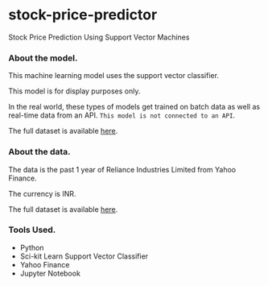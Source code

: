 # stock-price-predictor
Stock Price Prediction Using Support Vector Machines

### About the model.

This machine learning model uses the support vector classifier.

This model is for display purposes only. 

In the real world, these types of models get trained on batch data as well as real-time data from an API. `This model is not connected to an API`.

The full dataset is available [here](https://finance.yahoo.com/quote/RELIANCE.NS/history?guccounter=1&guce_referrer=aHR0cHM6Ly9kdWNrZHVja2dvLmNvbS8&guce_referrer_sig=AQAAAF31gh7WrQ8rzsePn4oxlCyXASX-jkht8kanqb3MdONbvC-rFJKGGyQkS6a7mK2miK5OMejm5tchDaHBLftdWT8WsVEO9Jd94CqqiZGwVyNxnhHjMQt9H851eeAEoMrz0F5t_1fOYcSFDAl8UzhKcWHIWw6mRt7vUqMXeaMGtKyn).

### About the data.

The data is the past 1 year of Reliance Industries Limited from Yahoo Finance.

The currency is INR.

The full dataset is available [here](https://finance.yahoo.com/quote/RELIANCE.NS/history?guccounter=1&guce_referrer=aHR0cHM6Ly9kdWNrZHVja2dvLmNvbS8&guce_referrer_sig=AQAAAF31gh7WrQ8rzsePn4oxlCyXASX-jkht8kanqb3MdONbvC-rFJKGGyQkS6a7mK2miK5OMejm5tchDaHBLftdWT8WsVEO9Jd94CqqiZGwVyNxnhHjMQt9H851eeAEoMrz0F5t_1fOYcSFDAl8UzhKcWHIWw6mRt7vUqMXeaMGtKyn).

### Tools Used.

+ Python
+ Sci-kit Learn Support Vector Classifier
+ Yahoo Finance
+ Jupyter Notebook
